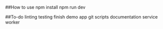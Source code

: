 ##How to use
npm install
npm run dev

##To-do
linting
testing
finish demo app
git scripts
documentation
service worker
